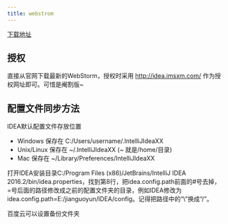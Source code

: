 ```yaml
---
title: webstrom
---
```

[下载地址](https://pan.baidu.com/s/1slANrZn)

## 授权
直接从官网下载最新的WebStorm，授权时采用 http://idea.imsxm.com/ 作为授权网址即可。可惜是阉割版~

## 配置文件同步方法

IDEA默认配置文件存放位置

* Windows 保存在 C:/Users/username/.IntelliJIdeaXX
* Unix/Linux 保存在 ~/.IntelliJIdeaXX (~ 就是/home/目录)
* Mac 保存在 ~/Library/Preferences/IntelliJIdeaXX

打开IDEA安装目录C:/Program Files (x86)/JetBrains/IntelliJ IDEA 2016.2/bin/idea.properties，找到第8行，把idea.config.path前面的#号去掉，=号后面的路径修改成之前的配置文件夹的目录，例如IDEA修改为idea.config.path=E:/jianguoyun/IDEA/config。记得把路径中的“\”换成“/”。

百度云可以设置备份文件夹
